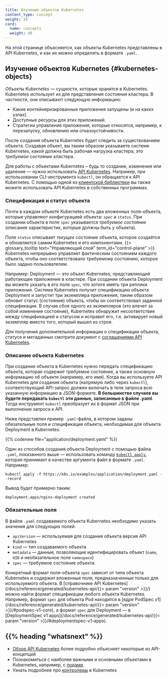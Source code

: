 ```yaml
---
title: Изучение объектов Kubernetes
content_type: concept
weight: 10
card:
  name: concepts
  weight: 40
---
```


<!-- overview -->

На этой странице объясняется, как объекты Kubernetes представлены в API Kubernetes, и как их можно определить в формате `.yaml`.



<!-- body -->

## Изучение объектов Kubernetes {#kubernetes-objects}

*Объекты Kubernetes* — сущности, которые хранятся в Kubernetes. Kubernetes использует их для представления состояния кластера. В частности, они описывают следующую информацию:

* Какие контейнеризированные приложения запущены (и на каких узлах).
* Доступные ресурсы для этих приложений.
* Стратегии управления приложения, которые относятся, например, к перезапуску, обновлению или отказоустойчивости.

После создания объекта Kubernetes будет следить за существованием объекта. Создавая объект, вы таким образом указываете системе Kubernetes, какой должна быть рабочая нагрузка кластера; это *требуемое состояние* кластера.

Для работы с объектами Kubernetes – будь то создание, изменение или удаление — нужно использовать [API Kubernetes](/docs/concepts/overview/kubernetes-api/). Например, при использовании CLI-инструмента `kubectl`, он обращается к API Kubernetes. С помощью одной из [клиентской библиотеки](/docs/reference/using-api/client-libraries/) вы также можете использовать API Kubernetes в собственных программах.

### Спецификация и статус объекта

Почти в каждом объекте Kubernetes есть два вложенных поля-объекта, которые управляют конфигурацией объекта: *`spec`* и *`status`*.
При создании объекта в поле `spec` указывается _требуемое состояние_ (описание характеристик, которые должны быть у объекта).

Поле `status` описывает _текущее состояние_ объекта, которое создаётся и обновляется самим Kubernetes и его компонентами. {{< glossary_tooltip text="Управляющий слой" term_id="control-plane" >}} Kubernetes непрерывно управляет фактическим состоянием каждого объекта, чтобы оно соответствовало требуемому состоянию, которое было задано пользователем.

Например: Deployment — это объект Kubernetes, представляющий работающее приложение в кластере. При создании объекта Deployment вы можете указать в его поле `spec`, что хотите иметь три реплики приложения. Система Kubernetes получит спецификацию объекта Deployment и запустит три экземпляра приложения, таким образом обновит статус (состояние) объекта, чтобы он соответствовал заданной спецификации. В случае сбоя одного из экземпляров (это влечет за собой изменение состояние), Kubernetes обнаружит несоответствие между спецификацией и статусом и исправит его, т.е. активирует новый экземпляр вместо того, который вышел из строя.

Для получения дополнительной информации о спецификации объекта, статусе и метаданных смотрите документ с [соглашениями API Kubernetes](https://git.k8s.io/community/contributors/devel/sig-architecture/api-conventions.md).

### Описание объекта Kubernetes

При создании объекта в Kubernetes нужно передать спецификацию объекта, которая содержит требуемое состояние, а также основную информацию об объекте (например, его имя). Когда вы используете API Kubernetes для создания объекта (напрямую либо через `kubectl`), соответствующий API-запрос должен включать в теле запроса всю указанную информацию в JSON-формате. **В большинстве случаев вы будете передавать `kubectl` эти данные, записанные в файле .yaml**. Тогда инструмент `kubectl` преобразует их в формат JSON при выполнении запроса к API.

Ниже представлен пример `.yaml`-файла, в котором заданы обязательные поля и спецификация объекта, необходимая для объекта Deployment в Kubernetes:

{{% codenew file="application/deployment.yaml" %}}

Один из способов создания объекта Deployment с помощью файла `.yaml`, показанного выше — использовать команду [`kubectl apply`](/docs/reference/generated/kubectl/kubectl-commands#apply), которая принимает в качестве аргумента файл в формате `.yaml`. Например:

```shell
kubectl apply -f https://k8s.io/examples/application/deployment.yaml --record
```

Вывод будет примерно таким:

```
deployment.apps/nginx-deployment created
```

### Обязательные поля

В файле `.yaml` создаваемого объекта Kubernetes необходимо указать значения для следующих полей:

* `apiVersion` — используемая для создания объекта версия API Kubernetes
* `kind` — тип создаваемого объекта
* `metadata` — данные, позволяющие идентифицировать объект (`name`, `UID` и необязательное поле `namespace`)
* `spec` — требуемое состояние объекта

Конкретный формат поля-объекта `spec` зависит от типа объекта Kubernetes и содержит вложенные поля, предназначенные только для используемого объекта. В [справочнике API Kubernetes](/docs/reference/generated/kubernetes-api/{{< param "version" >}}/) можно найти формат спецификации любого объекта Kubernetes.
Например, формат  `spec` для объекта Pod находится в [ядре PodSpec v1](/docs/reference/generated/kubernetes-api/{{< param "version" >}}/#podspec-v1-core), а формат `spec` для Deployment — в [DeploymentSpec v1 apps](/docs/reference/generated/kubernetes-api/{{< param "version" >}}/#deploymentspec-v1-apps).



## {{% heading "whatsnext" %}}


* [Обзор API Kubernetes](/docs/reference/using-api/api-overview/) более подробно объясняет некоторые из API-концепций
* Познакомиться с наиболее важными и основными объектами в Kubernetes, например, с [подами](/docs/concepts/workloads/pods/pod-overview/).
* Узнать подробнее про [контролеры](/docs/concepts/architecture/controller/) в Kubernetes

